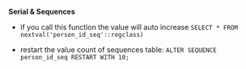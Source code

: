 **Serial & Sequences**

- if you call this function the value will auto increase `SELECT * FROM nextval('person_id_seq'::regclass)`

- restart the value count of sequences table: `ALTER SEQUENCE person_id_seq RESTART WITH 10;`